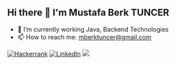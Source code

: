 ## Hi there 👋 I'm Mustafa Berk TUNCER


- 🔭 I’m currently working Java, Backend Technologies 
- 📫 How to reach me: mberktuncer@gmail.com

[![Hackerrank](https://img.shields.io/badge/-Hackerrank-2EC866?style=for-the-badge&logo=HackerRank&logoColor=white)](https://www.hackerrank.com/mberktuncer)
[![LinkedIn](https://img.shields.io/badge/linkedin-%230077B5.svg?style=for-the-badge&logo=linkedin&logoColor=white)](https://www.linkedin.com/in/mustafa-berk-tuncer/)
![](https://api.visitorbadge.io/api/VisitorHit?user=mberktuncer&repo=github-README-badge&countColor=%237B1E7A)

<!--![GitHub Stats](https://github-readme-stats.vercel.app/api?username=mberktuncer&show_icons=true&theme=radical)-->
